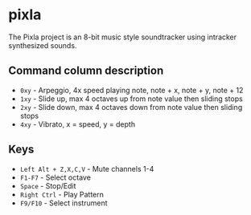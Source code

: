 # pixla

The Pixla project is an 8-bit music style soundtracker using intracker synthesized sounds.

## Command column description

- `0xy` - Arpeggio, 4x speed playing note, note + x, note + y, note + 12
- `1xy` - Slide up, max 4 octaves up from note value then sliding stops
- `2xy` - Slide down, max 4 octaves down from note value then sliding stops
- `4xy` - Vibrato, x = speed, y = depth

## Keys
- `Left Alt + Z,X,C,V` - Mute channels 1-4
- `F1-F7` - Select octave
- `Space` - Stop/Edit
- `Right Ctrl` - Play Pattern
- `F9/F10` - Select instrument

